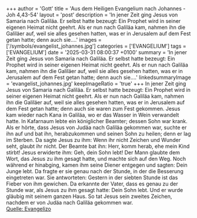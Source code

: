 +++
author = 'Gott'
title = 'Aus dem Heiligen Evangelium nach Johannes - Joh 4,43-54'
layout = 'post'
description = 'In jener Zeit ging Jesus von Samaria nach Galiläa. Er selbst hatte bezeugt: Ein Prophet wird in seiner eigenen Heimat nicht geehrt. Als er nun nach Galiläa kam, nahmen ihn die Galiläer auf, weil sie alles gesehen hatten, was er in Jerusalem auf dem Fest getan hatte; denn auch sie....'
images = ['/symbols/evangelist_johannes.jpg']
categories = ['EVANGELIUM']
tags = ['EVANGELIUM']
date = '2025-03-31 08:00:37 +0100'
summary = 'In jener Zeit ging Jesus von Samaria nach Galiläa. Er selbst hatte bezeugt: Ein Prophet wird in seiner eigenen Heimat nicht geehrt. Als er nun nach Galiläa kam, nahmen ihn die Galiläer auf, weil sie alles gesehen hatten, was er in Jerusalem auf dem Fest getan hatte; denn auch sie....'
linkedsummaryImage = 'evangelist_johannes.jpg'
keepImageRatio = 'true'
+++
In jener Zeit ging Jesus von Samaria nach Galiläa.
Er selbst hatte bezeugt: Ein Prophet wird in seiner eigenen Heimat nicht geehrt.
Als er nun nach Galiläa kam, nahmen ihn die Galiläer auf, weil sie alles gesehen hatten, was er in Jerusalem auf dem Fest getan hatte; denn auch sie waren zum Fest gekommen.<!--more-->
Jesus kam wieder nach Kana in Galiläa, wo er das Wasser in Wein verwandelt hatte. In Kafarnaum lebte ein königlicher Beamter; dessen Sohn war krank.
Als er hörte, dass Jesus von Judäa nach Galiläa gekommen war, suchte er ihn auf und bat ihn, herabzukommen und seinen Sohn zu heilen; denn er lag im Sterben.
Da sagte Jesus zu ihm: Wenn ihr nicht Zeichen und Wunder seht, glaubt ihr nicht.
Der Beamte bat ihn: Herr, komm herab, ehe mein Kind stirbt!
Jesus erwiderte ihm: Geh, dein Sohn lebt! Der Mann glaubte dem Wort, das Jesus zu ihm gesagt hatte, und machte sich auf den Weg.
Noch während er hinabging, kamen ihm seine Diener entgegen und sagten: Dein Junge lebt.
Da fragte er sie genau nach der Stunde, in der die Besserung eingetreten war. Sie antworteten: Gestern in der siebten Stunde ist das Fieber von ihm gewichen.
Da erkannte der Vater, dass es genau zu der Stunde war, als Jesus zu ihm gesagt hatte: Dein Sohn lebt. Und er wurde gläubig mit seinem ganzen Haus.
So tat Jesus sein zweites Zeichen, nachdem er von Judäa nach Galiläa gekommen war.<br> [Quelle: Evangelizo](https://evangeliumtagfuertag.org/DE/gospel)